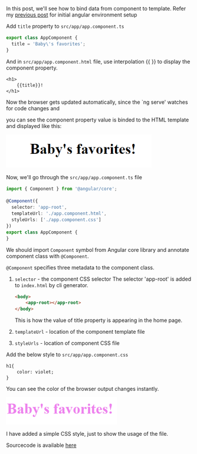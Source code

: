 In this post, we'll see how to bind data from component to template.
Refer my [previous post](https://deepikarajendran.github.io/dev-mom//angular-setup-with-angular-cli/) for initial angular environment setup 

Add `title` property  to `src/app/app.component.ts`
```typescript
export class AppComponent {
  title = 'Baby\'s favorites';
}
```
And in `src/app/app.component.html` file, use interpolation {{ }} to display the component property.

```
<h1>
    {{title}}!
</h1>
```
Now the browser gets updated automatically, since the `ng serve' watches for code changes and 

you can see the component property value is binded to the HTML template and displayed like this:

![alt text](https://github.com/DeepikaRajendran/dev-mom/raw/1564362ef8227e7dadcd9da7bbea554f7002eaf7/images/baby_favorite.png "Result")

Now, we'll go through the `src/app/app.component.ts` file
```typescript
import { Component } from '@angular/core';

@Component({
  selector: 'app-root',
  templateUrl: './app.component.html',
  styleUrls: ['./app.component.css']
})
export class AppComponent {
}
```
We should import `Component` symbol from Angular core library and annotate component class with `@Component`.

`@Component` specifies three metadata to the component class.

1. `selector` - the component CSS selector
    The selector 'app-root' is added to `index.html` by cli generator.
    ```HTML
    <body>
        <app-root></app-root>
    </body>
    ```
    This is how the value of title property is appearing in the home page.
2. `templateUrl` - location of the component template file

3. `styleUrls` - location of component CSS file

Add the below style to `src/app/app.component.css`
```
h1{
    color: violet;
}
```
You can see the color of the browser output changes instantly.

![alt_text](https://github.com/DeepikaRajendran/dev-mom/raw/master/images/baby_favorite_1.png)

I have added a simple CSS style, just to show the usage of the file.

Sourcecode is available [here](https://github.com/DeepikaRajendran/baby-app/tree/template_binding)



